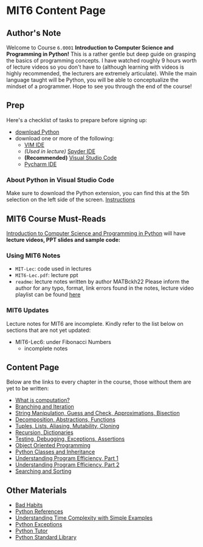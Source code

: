 # MIT6 Content Page
## Author's Note
Welcome to Course `6.0001` **Introduction to Computer Science and Programming in Python!** This is a rather gentle but deep guide on grasping the basics of programming concepts. I have watched roughly 9 hours worth of lecture videos so you don't have to (although learning with videos is highly recommended, the lecturers are extremely articulate). While the main language taught will be Python, you will be able to conceptualize the mindset of a programmer. Hope to see you through the end of the course!
## Prep
Here's a checklist of tasks to prepare before signing up:
- [download Python](https://www.python.org/downloads/)
- download one or more of the following:
    - [VIM IDE](https://realpython.com/vim-and-python-a-match-made-in-heaven/)
    - *(Used in lecture)* [Spyder IDE](https://www.spyder-ide.org/)
    - **(Recommended)** [Visual Studio Code](https://code.visualstudio.com/)
    - [Pycharm IDE](https://www.jetbrains.com/pycharm/download/#section=windows)
### About Python in Visual Studio Code
Make sure to download the Python extension, you can find this at the 5th selection on the left side of the screen.
[Instructions](https://code.visualstudio.com/docs/python/python-tutorial)
## MIT6 Course Must-Reads
[Introduction to Computer Science and Programming in Python](https://ocw.mit.edu/courses/6-0001-introduction-to-computer-science-and-programming-in-python-fall-2016/pages/syllabus/) will have **lecture videos, PPT slides and sample code:**
### Using MIT6 Notes
- `MIT-Lec`: code used in lectures
- `MIT6-Lec.pdf`: lecture ppt 
- `readme`: lecture notes written by author MATBckh22
Please inform the author for any typo, format, link errors found in the notes, lecture video playlist can be found [here](https://youtu.be/nykOeWgQcHM)
### MIT6 Updates
Lecture notes for MIT6 are incomplete. Kindly refer to the list below on sections that are not yet updated:
- MIT6-Lec6: under Fibonacci Numbers
    - incomplete notes
## Content Page
Below are the links to every chapter in the course, those without them are yet to be written:
- [What is computation?](https://github.com/MATBckh22/MATB-STUDIOS/blob/2964ea85691c50ba81cfda784a67f08b6e3fbd63/README.md)
- [Branching and Iteration](https://github.com/MATBckh22/MATB-STUDIOS/blob/f0ae1199c3a548c45bbe1dcc8523bc9d56097be5/README.md)
- [String Manipulation, Guess and Check, Approximations, Bisection](https://github.com/MATBckh22/MATB-STUDIOS/blob/1c7cfc482be1f81ece4a1ded6c173ec0e4b97a25/README.md)
- [Decomposition, Abstractions, Functions](https://github.com/MATBckh22/MATB-STUDIOS/blob/8c8ead004ffefed35caa015db795d7d0d9c9d32b/README.md)
- [Tuples, Lists, Aliasing, Mutability, Cloning](https://github.com/MATBckh22/MATB-STUDIOS/blob/56bafed71a54515832e75bc8493cbca26d90a571/README.md)
- [Recursion, Dictionaries](https://github.com/MATBckh22/MATB-STUDIOS/blob/94f9841ca073f018b7bcdf7575cc6bf4679da3a6/README.md)
- [Testing, Debugging, Exceptions, Assertions](https://github.com/MATBckh22/MATB-STUDIOS/blob/6fd86145712d3cb319b45945a54fddb102666d86/README.md)
- [Object Oriented Programming](https://github.com/MATBckh22/MATB-STUDIOS/blob/8bd87bb90bf671e75a2fd06c8b4172966c9f024c/README.md)
- [Python Classes and Inheritance](https://github.com/MATBckh22/MATB-STUDIOS/blob/0b08fdd7444d3768d4dfcbc55d76868b5ec46a07/README.md)
- [Understanding Program Efficiency, Part 1](https://github.com/MATBckh22/MATB-STUDIOS/blob/edd8e251955a8a41c077607bba468310486466fe/README.md)
- [Understanding Program Efficiency, Part 2](https://github.com/MATBckh22/MATB-STUDIOS/blob/361e078d9f21ddb57882af16bb7cdeba2de73d70/README.md)
- [Searching and Sorting](https://github.com/MATBckh22/MATB-STUDIOS/blob/a6c18b6277715637ede19163567e8773d27a3368/README.md)

## Other Materials
- [Bad Habits](https://towardsdatascience.com/18-common-python-anti-patterns-i-wish-i-had-known-before-44d983805f0f)
- [Python References](https://www.w3schools.com/python/python_reference.asp)
- [Understanding Time Complexity with Simple Examples](https://www.geeksforgeeks.org/understanding-time-complexity-simple-examples/?ref=lbp)
- [Python Exceptions](https://www.w3schools.com/python/python_ref_exceptions.asp)
- [Python Tutor](https://pythontutor.com/visualize.html#mode=edit)
- [Python Standard Library](https://docs.python.org/3/library/)
